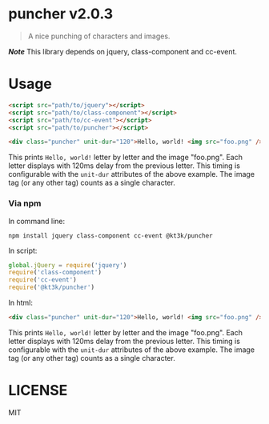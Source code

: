 # puncher v2.0.3

> A nice punching of characters and images.

***Note*** This library depends on jquery, class-component and cc-event.

# Usage

```html
<script src="path/to/jquery"></script>
<script src="path/to/class-component"></script>
<script src="path/to/cc-event"></script>
<script src="path/to/puncher"></script>

<div class="puncher" unit-dur="120">Hello, world! <img src="foo.png" /></div>
```

This prints `Hello, world!` letter by letter and the image "foo.png". Each letter displays with 120ms delay from the previous letter. This timing is configurable with the `unit-dur` attributes of the above example. The image tag (or any other tag) counts as a single character.

### Via npm

In command line:

    npm install jquery class-component cc-event @kt3k/puncher

In script:

```js
global.jQuery = require('jquery')
require('class-component')
require('cc-event')
require('@kt3k/puncher')
```

In html:

```html
<div class="puncher" unit-dur="120">Hello, world! <img src="foo.png" /></div>
```

This prints `Hello, world!` letter by letter and the image "foo.png". Each letter displays with 120ms delay from the previous letter. This timing is configurable with the `unit-dur` attributes of the above example. The image tag (or any other tag) counts as a single character.

# LICENSE

MIT
